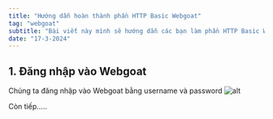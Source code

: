 ```yaml
---
title: "Hướng dẫn hoàn thành phần HTTP Basic Webgoat"
tag: "webgoat"
subtitle: "Bài viết này mình sẽ hướng dẫn các bạn làm phần HTTP Basic Webgoat"
date: "17-3-2024"
---
```


## 1. Đăng nhập vào Webgoat

Chúng ta đăng nhập vào Webgoat bằng username và password
![alt](/images/image.png)

Còn tiếp.....
